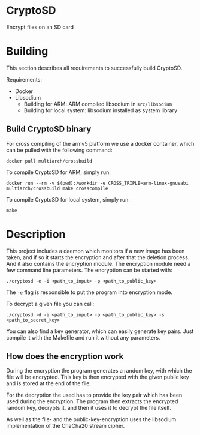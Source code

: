 # CryptoSD
Encrypt files on an SD card

# Building

This section describes all requirements to successfully build CryptoSD.

Requirements:

* Docker
* Libsodium
  * Building for ARM: ARM compiled libsodium in `src/libsodium`
  * Building for local system: libsodium installed as system library

## Build CryptoSD binary

For cross compiling of the armv5 platform we use a docker container, which can be pulled with the following command:

```
docker pull multiarch/crossbuild
```

To compile CryptoSD for ARM, simply run:

```
docker run --rm -v $(pwd):/workdir -e CROSS_TRIPLE=arm-linux-gnueabi multiarch/crossbuild make crosscompile
```

To compile CryptoSD for local system, simply run:

```
make
```

# Description

This project includes a daemon which monitors if a new image has been taken, and if so it starts the encryption and after that the deletion process.
And it also contains the encryption module. The encryption module need a few command line parameters.
The encryption can be started with:
```
./cryptosd -e -i <path_to_input> -p <path_to_public_key>
```
The `-e` flag is responsible to put the program into encryption mode.

To decrypt a given file you can call:
```
./cryptosd -d -i <path_to_input> -p <path_to_public_key> -s <path_to_secret_key>
```
You can also find a key generator, which can easily generate key pairs.
Just compile it with the Makefile and run it without any parameters.

## How does the encryption work

During the encryption the program generates a random key, with which the file will be encrypted.
This key is then encrypted with the given public key and is stored at the end of the file.

For the decryption the used has to provide the key pair which has been used during the encryption.
The program then extracts the encrypted random key, decrypts it, and then it uses it to decrypt the file itself.

As well as the file- and the public-key-encryption uses the libsodium
implementation of the ChaCha20 stream cipher.

